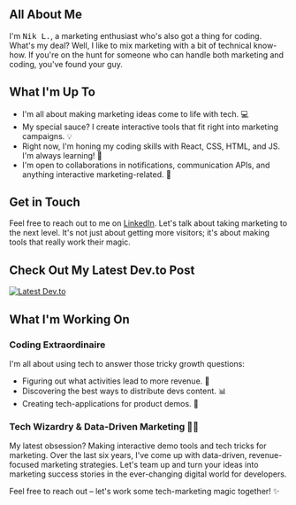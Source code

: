 ## All About Me

I'm <kbd>Nik L.</kbd>, a marketing enthusiast who's also got a thing for coding. What's my deal? Well, I like to mix marketing with a bit of technical know-how. If you're on the hunt for someone who can handle both marketing and coding, you've found your guy.

## What I'm Up To

- I'm all about making marketing ideas come to life with tech. 💻
- My special sauce? I create interactive tools that fit right into marketing campaigns. 💡
- Right now, I'm honing my coding skills with React, CSS, HTML, and JS. I'm always learning! 🌱
- I'm open to collaborations in notifications, communication APIs, and anything interactive marketing-related. 💞️

## Get in Touch

Feel free to reach out to me on [LinkedIn](https://www.linkedin.com/in/nik-k9/). Let's talk about taking marketing to the next level. It's not just about getting more visitors; it's about making tools that really work their magic.

## Check Out My Latest Dev.to Post

[![Latest Dev.to](https://latest-devto-post.vercel.app/api?username=nikl)](https://dev.to/nikl)

## What I'm Working On

### Coding Extraordinaire

I'm all about using tech to answer those tricky growth questions:

- Figuring out what activities lead to more revenue. 🚀
- Discovering the best ways to distribute devs content. 📊
- Creating tech-applications for product demos. 🧰

### Tech Wizardry & Data-Driven Marketing 🧙‍♂️

My latest obsession? Making interactive demo tools and tech tricks for marketing. Over the last six years, I've come up with data-driven, revenue-focused marketing strategies. Let's team up and turn your ideas into marketing success stories in the ever-changing digital world for developers.

Feel free to reach out – let's work some tech-marketing magic together! ✨
